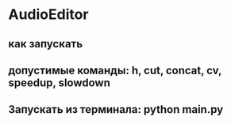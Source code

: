 # AudioEditor

## как запускать
## допустимые команды: h, cut, concat, cv, speedup, slowdown
## Запускать из терминала: python main.py
